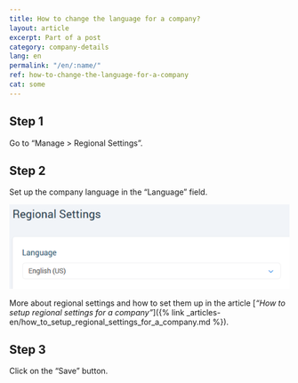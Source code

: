 ```yaml
---
title: How to change the language for a company?
layout: article
excerpt: Part of a post
category: company-details
lang: en
permalink: "/en/:name/"
ref: how-to-change-the-language-for-a-company
cat: some
---
```


## **Step 1**

Go to “Manage > Regional Settings”.

## **Step 2**

Set up the company language in the “Language” field.

![How_to_change_the_language_for_a_company1](/assets/images/how_to_change_the_language_for_a_company1.png)

More about regional settings and how to set them up in the article [*“How to setup regional settings for a company”*]({% link _articles-en/how_to_setup_regional_settings_for_a_company.md %}).

## **Step 3**

Click on the “Save” button.
